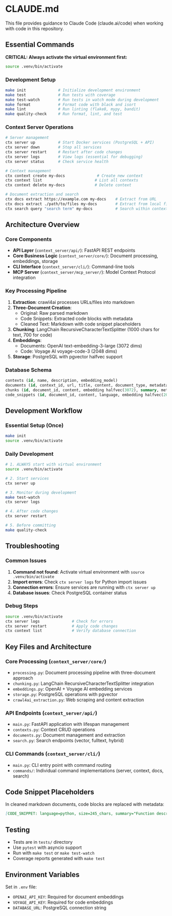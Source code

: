 # CLAUDE.md

This file provides guidance to Claude Code (claude.ai/code) when working with code in this repository.

## Essential Commands

**CRITICAL: Always activate the virtual environment first:**
```bash
source .venv/bin/activate
```

### Development Setup
```bash
make init              # Initialize development environment
make test              # Run tests with coverage
make test-watch        # Run tests in watch mode during development
make format            # Format code with black and isort
make lint              # Run linting (flake8, mypy, bandit)
make quality-check     # Run format, lint, and test
```

### Context Server Operations
```bash
# Server management
ctx server up          # Start Docker services (PostgreSQL + API)
ctx server down        # Stop all services
ctx server restart     # Restart after code changes
ctx server logs        # View logs (essential for debugging)
ctx server status      # Check service health

# Context management  
ctx context create my-docs              # Create new context
ctx context list                       # List all contexts
ctx context delete my-docs             # Delete context

# Document extraction and search
ctx docs extract https://example.com my-docs    # Extract from URL
ctx docs extract ./path/to/files my-docs        # Extract from local files
ctx search query "search term" my-docs          # Search within context
```

## Architecture Overview

### Core Components
- **API Layer** (`context_server/api/`): FastAPI REST endpoints
- **Core Business Logic** (`context_server/core/`): Document processing, embeddings, storage
- **CLI Interface** (`context_server/cli/`): Command-line tools
- **MCP Server** (`context_server/mcp_server/`): Model Context Protocol integration

### Key Processing Pipeline
1. **Extraction**: crawl4ai processes URLs/files into markdown
2. **Three-Document Creation**: 
   - Original: Raw parsed markdown
   - Code Snippets: Extracted code blocks with metadata
   - Cleaned Text: Markdown with code snippet placeholders
3. **Chunking**: LangChain RecursiveCharacterTextSplitter (1000 chars for text, 700 for code)
4. **Embeddings**: 
   - Documents: OpenAI text-embedding-3-large (3072 dims)
   - Code: Voyage AI voyage-code-3 (2048 dims)
5. **Storage**: PostgreSQL with pgvector halfvec support

### Database Schema
```sql
contexts (id, name, description, embedding_model)
documents (id, context_id, url, title, content, document_type, metadata)
chunks (id, document_id, content, embedding halfvec(3072), summary, metadata)
code_snippets (id, document_id, content, language, embedding halfvec(2048), metadata)
```

## Development Workflow

### Essential Setup (Once)
```bash
make init
source .venv/bin/activate
```

### Daily Development
```bash
# 1. ALWAYS start with virtual environment
source .venv/bin/activate

# 2. Start services
ctx server up

# 3. Monitor during development
make test-watch
ctx server logs

# 4. After code changes
ctx server restart

# 5. Before committing
make quality-check
```

## Troubleshooting

### Common Issues
1. **Command not found**: Activate virtual environment with `source .venv/bin/activate`
2. **Import errors**: Check `ctx server logs` for Python import issues
3. **Connection errors**: Ensure services are running with `ctx server up`
4. **Database issues**: Check PostgreSQL container status

### Debug Steps
```bash
source .venv/bin/activate
ctx server logs              # Check for errors
ctx server restart           # Apply code changes
ctx context list             # Verify database connection
```

## Key Files and Architecture

### Core Processing (`context_server/core/`)
- `processing.py`: Document processing pipeline with three-document approach
- `chunking.py`: LangChain RecursiveCharacterTextSplitter integration
- `embeddings.py`: OpenAI + Voyage AI embedding services
- `storage.py`: PostgreSQL operations with pgvector
- `crawl4ai_extraction.py`: Web scraping and content extraction

### API Endpoints (`context_server/api/`)
- `main.py`: FastAPI application with lifespan management
- `contexts.py`: Context CRUD operations
- `documents.py`: Document management and extraction
- `search.py`: Search endpoints (vector, fulltext, hybrid)

### CLI Commands (`context_server/cli/`)
- `main.py`: CLI entry point with command routing
- `commands/`: Individual command implementations (server, context, docs, search)

## Code Snippet Placeholders

In cleaned markdown documents, code blocks are replaced with metadata:
```markdown
[CODE_SNIPPET: language=python, size=245_chars, summary="Function description", snippet_id=uuid-here]
```

## Testing

- Tests are in `tests/` directory
- Use `pytest` with asyncio support
- Run with `make test` or `make test-watch`
- Coverage reports generated with `make test`

## Environment Variables

Set in `.env` file:
- `OPENAI_API_KEY`: Required for document embeddings
- `VOYAGE_API_KEY`: Required for code embeddings
- `DATABASE_URL`: PostgreSQL connection string